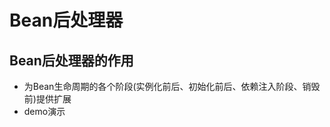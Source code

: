 # Bean后处理器

  ## Bean后处理器的作用
  - 为Bean生命周期的各个阶段(实例化前后、初始化前后、依赖注入阶段、销毁前)提供扩展
  - demo演示[](/spring5/src/main/java/com/kul/a04/A04Application.java)

  